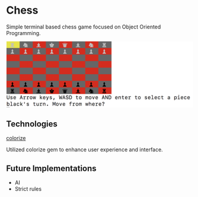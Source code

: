 # Chess

Simple terminal based chess game focused on Object Oriented Programming.


![alt text](https://raw.githubusercontent.com/brkwok/chess/master/assets/images/Screen%20Shot%202018-12-17%20at%202.15.45%20PM.png)

## Technologies

[colorize](https://github.com/fazibear/colorize)

Utilized colorize gem to enhance user experience and interface.

## Future Implementations

* AI
* Strict rules
